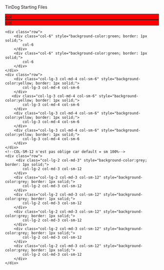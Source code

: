 TinDog Starting Files
<body>
    <div class="row">
        <div class="col" style="background-color:red; border: 1px solid;">
            col
        </div>
        <div class="col" style="background-color:red; border: 1px solid;">
            col
        </div>
    </div>

    <div class="row">
        <div class="col-6" style="background-color:green; border: 1px solid;">
            col-6
        </div>
        <div class="col-6" style="background-color:green; border: 1px solid;">
            col-6
        </div>
    </div>
    <div class="row">
        <div class="col-lg-3 col-md-4 col-sm-6" style="background-color:yellow; border: 1px solid;">
            col-lg-3 col-md-4 col-sm-6
        </div>
       <div class="col-lg-3 col-md-4 col-sm-6" style="background-color:yellow; border: 1px solid;">
            col-lg-3 col-md-4 col-sm-6
        </div>
        <div class="col-lg-3 col-md-4 col-sm-6" style="background-color:yellow; border: 1px solid;">
            col-lg-3 col-md-4 col-sm-6
        </div>
        <div class="col-lg-3 col-md-4 col-sm-6" style="background-color:yellow; border: 1px solid;">
            col-lg-3 col-md-4 col-sm-6
        </div>
    </div>
    <!--COL-SM-12 n'est pas oblige car default = sm 100%-->
    <div class="row">
         <div class="col-lg-2 col-md-3" style="background-color:grey; border: 1px solid;">
            col-lg-2 col-md-3 col-sm-12
        </div>
        <div class="col-lg-2 col-md-3 col-sm-12" style="background-color:grey; border: 1px solid;">
            col-lg-2 col-md-3 col-sm-12
        </div>
        <div class="col-lg-2 col-md-3 col-sm-12" style="background-color:grey; border: 1px solid;">
            col-lg-2 col-md-3 col-sm-12
        </div>
        <div class="col-lg-2 col-md-3 col-sm-12" style="background-color:grey; border: 1px solid;">
            col-lg-2 col-md-3 col-sm-12
        </div>
        <div class="col-lg-2 col-md-3 col-sm-12" style="background-color:grey; border: 1px solid;">
            col-lg-2 col-md-3 col-sm-12
        </div>
        <div class="col-lg-2 col-md-3 col-sm-12" style="background-color:grey; border: 1px solid;">
            col-lg-2 col-md-3 col-sm-12
        </div>
    </div>
</body>
